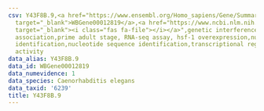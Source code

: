```yaml
---
csv: Y43F8B.9,<a href="https://www.ensembl.org/Homo_sapiens/Gene/Summary?db=core;g=WBGene00012819"
  target="_blank">WBGene00012819</a>,<a href="https://www.ncbi.nlm.nih.gov/pubmed/30894454"
  target="_blank"><i class="fas fa-file"></i></a>",genetic interference,functional
  association,prime adult stage, RNA-seq assay, hsf-1 overexpression,nucleotide sequence
  identification,nucleotide sequence identification,transcriptional regulation,up-regulates
  activity
data_alias: Y43F8B.9
data_id: WBGene00012819
data_numevidence: 1
data_species: Caenorhabditis elegans
data_taxid: '6239'
title: Y43F8B.9
---
```

